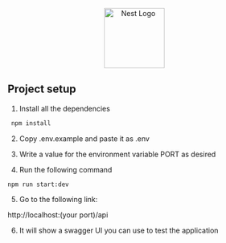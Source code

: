 <p align="center">
  <a href="http://nestjs.com/" target="blank"><img src="https://nestjs.com/img/logo-small.svg" width="120" alt="Nest Logo" /></a>
</p>

[circleci-image]: https://img.shields.io/circleci/build/github/nestjs/nest/master?token=abc123def456
[circleci-url]: https://circleci.com/gh/nestjs/nest

## Project setup

1. Install all the dependencies

```bash
 npm install
```

2. Copy .env.example and paste it as .env

3. Write a value for the environment variable PORT as desired

4. Run the following command

```
npm run start:dev
```

5. Go to the following link:

http://localhost:(your port)/api

6. It will show a swagger UI you can use to test the application
